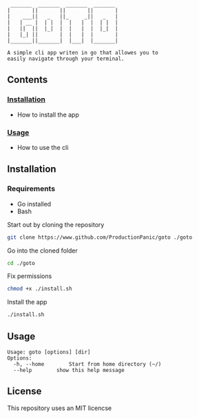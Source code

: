 ```
 _______  _______  _______  _______ 
|       ||       ||       ||       |
|    ___||   _   ||_     _||   _   |
|   | __ |  | |  |  |   |  |  | |  |
|   ||  ||  |_|  |  |   |  |  |_|  |
|   |_| ||       |  |   |  |       |
|_______||_______|  |___|  |_______|

A simple cli app writen in go that allowes you to 
easily navigate through your terminal.
```

## Contents
### [Installation](#installation) 
 - How to install the app
### [Usage](#usage) 
 - How to use the cli

## Installation

### Requirements
 * Go installed
 * Bash

Start out by cloning the repository
```bash
git clone https://www.github.com/ProductionPanic/goto ./goto
```
Go into the cloned folder
```bash
cd ./goto
```
Fix permissions
```bash
chmod +x ./install.sh
```
Install the app
```bash
./install.sh
```

## Usage
```
Usage: goto [options] [dir]
Options:
  -h, --home		Start from home directory (~/)
  --help		show this help message
```

## License

This repository uses an MIT licencse
